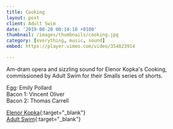 ```yaml
---
title: Cooking
layout: post
client: Adult Swim
date: '2019-08-20 00:14:10 +0100'
thumbnail: /images/thumbnails/cooking.jpg
category: [everything, music, sound]
embed: https://player.vimeo.com/video/354823914

---
```


Am-dram opera and sizzling sound for Elenor Kopka's Cooking, commissioned by Adult Swim for their Smalls series of shorts.

Egg: Emily Pollard  
Bacon 1: Vincent Oliver  
Bacon 2: Thomas Carrell

[Elenor Kopka](http://elenorkopka.de/){:target="_blank"}  
[Adult Swim](https://www.adultswim.com/){:target="_blank"}